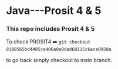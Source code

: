 # Java---Prosit 4 & 5
### This repo includes Prosit 4 & 5

To check PROSIT4 :arrow_right:  `git checkout 8388565bd4485ca406a0a0dad68115c6ace0958a `

to go back simply checkout to main branch.
